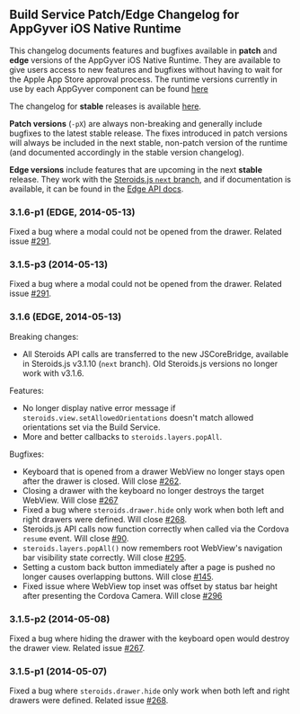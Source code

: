## Build Service Patch/Edge Changelog for AppGyver iOS Native Runtime

This changelog documents features and bugfixes available in **patch** and **edge** versions of the AppGyver iOS Native Runtime. They are available to give users access to new features and bugfixes without having to wait for the Apple App Store approval process. The runtime versions currently in use by each AppGyver component can be found [here](https://github.com/AppGyver/scanner/blob/master/runtime-versions.md)

The changelog for **stable** releases is available [here](https://github.com/AppGyver/scanner/blob/master/changelog-ios.md).

**Patch versions** (`-pX`) are always non-breaking and generally include bugfixes to the latest stable release. The fixes introduced in patch versions will always be included in the next stable, non-patch version of the runtime (and documented accordingly in the stable version changelog).

**Edge versions** include features that are upcoming in the next **stable** release. They work with the [Steroids.js `next` branch](https://github.com/AppGyver/steroids-js/tree/next), and if documentation is available, it can be found in the [Edge API docs](docs.appgyver.com/en/edge/index.html).

### 3.1.6-p1 (EDGE, 2014-05-13)

Fixed a bug where a modal could not be opened from the drawer. Related issue [#291](https://github.com/AppGyver/steroids/issues/291).

### 3.1.5-p3 (2014-05-13)

Fixed a bug where a modal could not be opened from the drawer. Related issue [#291](https://github.com/AppGyver/steroids/issues/291).

### 3.1.6 (EDGE, 2014-05-13)

Breaking changes:
  - All Steroids API calls are transferred to the new JSCoreBridge, available in Steroids.js v3.1.10 (`next` branch). Old Steroids.js versions no longer work with v3.1.6.

Features:
  - No longer display native error message if `steroids.view.setAllowedOrientations` doesn't match allowed orientations set via the Build Service.
  - More and better callbacks to `steroids.layers.popAll`.

Bugfixes:
  - Keyboard that is opened from a drawer WebView no longer stays open after the drawer is closed. Will close [#262](https://github.com/AppGyver/steroids/issues/262).
  - Closing a drawer with the keyboard no longer destroys the target WebView. Will close [#267](https://github.com/AppGyver/steroids/issues/267)
  - Fixed a bug where `steroids.drawer.hide` only work when both left and right drawers were defined. Will close [#268](https://github.com/AppGyver/steroids/issues/268).
  - Steroids.js API calls now function correctly when called via the Cordova `resume` event. Will close [#90](https://github.com/AppGyver/steroids/issues/90).
  - `steroids.layers.popAll()` now remembers root WebView's navigation bar visibility state correctly. Will close [#295](https://github.com/AppGyver/steroids/issues/295).
  - Setting a custom back button immediately after a page is pushed no longer causes overlapping buttons. Will close [#145](https://github.com/AppGyver/steroids/issues/145).
  - Fixed issue where WebView top inset was offset by status bar height after presenting the Cordova Camera. Will close [#296](https://github.com/AppGyver/steroids/issues/296)

### 3.1.5-p2 (2014-05-08)

Fixed a bug where hiding the drawer with the keyboard open would destroy the drawer view. Related issue [#267](https://github.com/AppGyver/steroids/issues/267).

### 3.1.5-p1 (2014-05-07)

Fixed a bug where `steroids.drawer.hide` only work when both left and right drawers were defined. Related issue [#268](https://github.com/AppGyver/steroids/issues/268).

